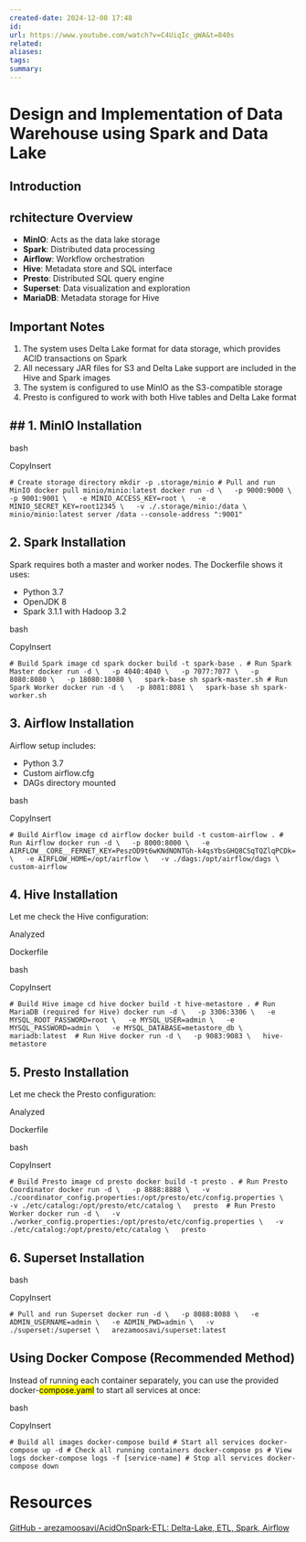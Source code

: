 ```yaml
---
created-date: 2024-12-08 17:48
id: 
url: https://www.youtube.com/watch?v=C4UiqIc_gWA&t=840s
related: 
aliases: 
tags: 
summary:
---
```

# Design and Implementation of Data Warehouse using Spark and Data Lake

## Introduction

## rchitecture Overview

- **MinIO**: Acts as the data lake storage
- **Spark**: Distributed data processing
- **Airflow**: Workflow orchestration
- **Hive**: Metadata store and SQL interface
- **Presto**: Distributed SQL query engine
- **Superset**: Data visualization and exploration
- **MariaDB**: Metadata storage for Hive

## Important Notes

1. The system uses Delta Lake format for data storage, which provides ACID transactions on Spark
2. All necessary JAR files for S3 and Delta Lake support are included in the Hive and Spark images
3. The system is configured to use MinIO as the S3-compatible storage
4. Presto is configured to work with both Hive tables and Delta Lake format

## ## 1. MinIO Installation

bash

CopyInsert

`# Create storage directory mkdir -p .storage/minio # Pull and run MinIO docker pull minio/minio:latest docker run -d \   -p 9000:9000 \   -p 9001:9001 \   -e MINIO_ACCESS_KEY=root \   -e MINIO_SECRET_KEY=root12345 \   -v ./.storage/minio:/data \   minio/minio:latest server /data --console-address ":9001"`

## 2. Spark Installation

Spark requires both a master and worker nodes. The Dockerfile shows it uses:

- Python 3.7
- OpenJDK 8
- Spark 3.1.1 with Hadoop 3.2

bash

CopyInsert

`# Build Spark image cd spark docker build -t spark-base . # Run Spark Master docker run -d \   -p 4040:4040 \   -p 7077:7077 \   -p 8080:8080 \   -p 18080:18080 \   spark-base sh spark-master.sh # Run Spark Worker docker run -d \   -p 8081:8081 \   spark-base sh spark-worker.sh`

## 3. Airflow Installation

Airflow setup includes:

- Python 3.7
- Custom airflow.cfg
- DAGs directory mounted

bash

CopyInsert

`# Build Airflow image cd airflow docker build -t custom-airflow . # Run Airflow docker run -d \   -p 8000:8000 \   -e AIRFLOW__CORE__FERNET_KEY=PeszOD9t6wKNdNONTGh-k4qsYbsGHQ8CSqTQZlqPCDk= \   -e AIRFLOW_HOME=/opt/airflow \   -v ./dags:/opt/airflow/dags \   custom-airflow`

## 4. Hive Installation

Let me check the Hive configuration:

Analyzed

Dockerfile

bash

CopyInsert

`# Build Hive image cd hive docker build -t hive-metastore . # Run MariaDB (required for Hive) docker run -d \   -p 3306:3306 \   -e MYSQL_ROOT_PASSWORD=root \   -e MYSQL_USER=admin \   -e MYSQL_PASSWORD=admin \   -e MYSQL_DATABASE=metastore_db \   mariadb:latest  # Run Hive docker run -d \   -p 9083:9083 \   hive-metastore`

## 5. Presto Installation

Let me check the Presto configuration:

Analyzed

Dockerfile

bash

CopyInsert

`# Build Presto image cd presto docker build -t presto . # Run Presto Coordinator docker run -d \   -p 8888:8888 \   -v ./coordinator_config.properties:/opt/presto/etc/config.properties \   -v ./etc/catalog:/opt/presto/etc/catalog \   presto  # Run Presto Worker docker run -d \   -v ./worker_config.properties:/opt/presto/etc/config.properties \   -v ./etc/catalog:/opt/presto/etc/catalog \   presto`

## 6. Superset Installation

bash

CopyInsert

`# Pull and run Superset docker run -d \   -p 8088:8088 \   -e ADMIN_USERNAME=admin \   -e ADMIN_PWD=admin \   -v ./superset:/superset \   arezamoosavi/superset:latest`

## Using Docker Compose (Recommended Method)

Instead of running each container separately, you can use the provided docker-<mark class="hltr-pink">compose.yaml</mark> to start all services at once:

bash

CopyInsert

`# Build all images docker-compose build # Start all services docker-compose up -d # Check all running containers docker-compose ps # View logs docker-compose logs -f [service-name] # Stop all services docker-compose down`

# Resources 
[GitHub - arezamoosavi/AcidOnSpark-ETL: Delta-Lake, ETL, Spark, Airflow](https://github.com/arezamoosavi/AcidOnSpark-ETL) 